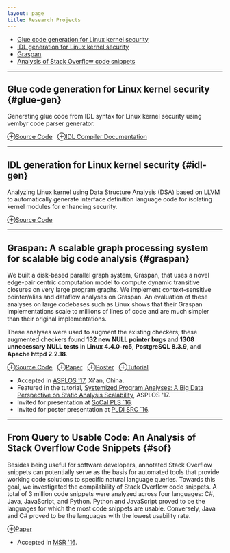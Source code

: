 ```yaml
---
layout: page
title: Research Projects
---
```


- [Glue code generation for Linux kernel security](#glue-gen) 
- [IDL generation for Linux kernel security](#idl-gen) 
- [Graspan](#graspan)
- [Analysis of Stack Overflow code snippets](#sof)

_____________

## Glue code generation for Linux kernel security  {#glue-gen}

Generating glue code from IDL syntax for Linux kernel security using
vembyr code parser generator.

[⊕Source Code](https://gitlab.flux.utah.edu/xcap/xcap-capability-linux/tree/dev_idl_4.8_no_channels/tools/lcd/idl)
&nbsp;&nbsp;[⊕IDL Compiler Documentation](https://gitlab.flux.utah.edu/xcap/xcap-capability-linux/wikis/idl-compiler-documentation)

_____________

## IDL generation for Linux kernel security  {#idl-gen}
														
Analyzing Linux kernel using Data Structure Analysis (DSA) based on LLVM to automatically generate interface definition language code for isolating kernel modules for enhancing security.

<!-- **⛁** Resources  -->
[⊕Source Code](https://github.com/AftabHussain/DataStructureAnalysis/tree/dsa_llvm3.8) 



_____________

## Graspan: A scalable graph processing system for scalable big code analysis  {#graspan}

We built a disk-based parallel graph system, Graspan, that uses a novel
edge-pair centric computation model to compute dynamic
transitive closures on very large program graphs.
We implement context-sensitive pointer/alias and dataflow analyses on Graspan. An evaluation of these analyses on
large codebases such as Linux shows that their Graspan
implementations scale to millions of lines of code and are
much simpler than their original implementations. 

These analyses were used to augment the
existing checkers; these augmented checkers found **132 new NULL pointer bugs** and **1308 unnecessary NULL tests** in **Linux 4.4.0-rc5**, **PostgreSQL 8.3.9**, and **Apache httpd 2.2.18**.

[⊕Source Code](https://github.com/Graspan/graspan-java) 
&nbsp;&nbsp;[⊕Paper](/documents/pubs/asplos17-graspan.pdf) 
&nbsp;&nbsp;[⊕Poster](/documents/pubs/asplos17-graspan-poster.pdf) 
&nbsp;&nbsp;[⊕Tutorial](/documents/pubs/asplos17-graspan-tutorial.pdf)

- Accepted in [ASPLOS '17](http://novel.ict.ac.cn/ASPLOS2017/), Xi'an, China.  
- Featured in the tutorial, [Systemized Program Analyses: A Big Data Perspective on Static Analysis Scalability](http://web.cs.ucla.edu/~harryxu/asplos-tutorial/main.html), ASPLOS '17. 
- Invited for presentation at [SoCal PLS `16](http://socalpls.github.io/archive/2016nov/).
- Invited for poster presentation at [PLDI SRC `16](https://conf.researchr.org/track/pldi-2016/Student+Research+Competition+(SRC)).
		

_____________

## From Query to Usable Code: An Analysis of Stack Overflow Code Snippets  {#sof}

Besides being useful for software developers, annotated Stack Overflow snippets 
can potentially serve
as the basis for automated tools that provide working code
solutions to specific natural language queries.
Towards this goal, we investigated the compilability of
Stack Overflow code snippets. A total of 3 million 
code snippets were analyzed across four languages:
C\#, Java, JavaScript, and Python. Python and
JavaScript proved to be the languages for which the most
code snippets are usable. Conversely, Java and C\# proved
to be the languages with the lowest usability rate.

[⊕Paper](https://arxiv.org/pdf/1605.04464.pdf) 

- Accepted in [MSR '16](http://2016.msrconf.org/#/home).  

 



	
